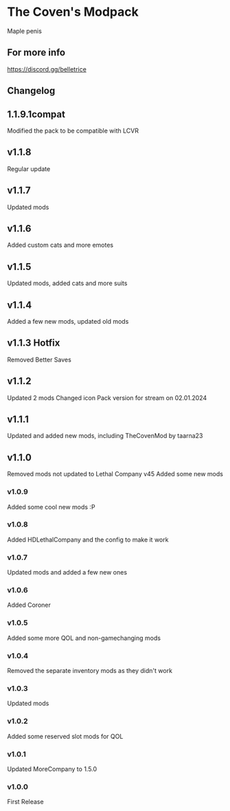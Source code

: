 # The Coven's Modpack

Maple penis

## For more info

<https://discord.gg/belletrice>

## Changelog

## 1.1.9.1compat

Modified the pack to be compatible with LCVR

## v1.1.8

Regular update

## v1.1.7

Updated mods

## v1.1.6

Added custom cats and more emotes

## v1.1.5

Updated mods, added cats and more suits

## v1.1.4

Added a few new mods, updated old mods

## v1.1.3 Hotfix

Removed Better Saves

## v1.1.2

Updated 2 mods
Changed icon
Pack version for stream on 02.01.2024

## v1.1.1

Updated and added new mods, including TheCovenMod by taarna23

## v1.1.0

Removed mods not updated to Lethal Company v45
Added some new mods

### v1.0.9

Added some cool new mods :P

### v1.0.8

Added HDLethalCompany and the config to make it work

### v1.0.7

Updated mods and added a few new ones

### v1.0.6

Added Coroner

### v1.0.5

Added some more QOL and non-gamechanging mods

### v1.0.4

Removed the separate inventory mods as they didn't work

### v1.0.3

Updated mods

### v1.0.2

Added some reserved slot mods for QOL

### v1.0.1

Updated MoreCompany to 1.5.0

### v1.0.0

First Release
